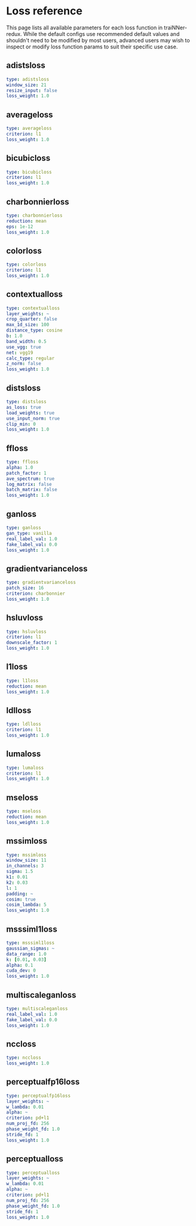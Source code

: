 # Loss reference
This page lists all available parameters for each loss function in traiNNer-redux. While the default configs use recommended default values and shouldn't need to be modified by most users, advanced users may wish to inspect or modify loss function params to suit their specific use case.
## adistsloss


```yaml
type: adistsloss
window_size: 21
resize_input: false
loss_weight: 1.0
```
## averageloss


```yaml
type: averageloss
criterion: l1
loss_weight: 1.0
```
## bicubicloss


```yaml
type: bicubicloss
criterion: l1
loss_weight: 1.0
```
## charbonnierloss


```yaml
type: charbonnierloss
reduction: mean
eps: 1e-12
loss_weight: 1.0
```
## colorloss


```yaml
type: colorloss
criterion: l1
loss_weight: 1.0
```
## contextualloss


```yaml
type: contextualloss
layer_weights: ~
crop_quarter: false
max_1d_size: 100
distance_type: cosine
b: 1.0
band_width: 0.5
use_vgg: true
net: vgg19
calc_type: regular
z_norm: false
loss_weight: 1.0
```
## distsloss


```yaml
type: distsloss
as_loss: true
load_weights: true
use_input_norm: true
clip_min: 0
loss_weight: 1.0
```
## ffloss


```yaml
type: ffloss
alpha: 1.0
patch_factor: 1
ave_spectrum: true
log_matrix: false
batch_matrix: false
loss_weight: 1.0
```
## ganloss


```yaml
type: ganloss
gan_type: vanilla
real_label_val: 1.0
fake_label_val: 0.0
loss_weight: 1.0
```
## gradientvarianceloss


```yaml
type: gradientvarianceloss
patch_size: 16
criterion: charbonnier
loss_weight: 1.0
```
## hsluvloss


```yaml
type: hsluvloss
criterion: l1
downscale_factor: 1
loss_weight: 1.0
```
## l1loss


```yaml
type: l1loss
reduction: mean
loss_weight: 1.0
```
## ldlloss


```yaml
type: ldlloss
criterion: l1
loss_weight: 1.0
```
## lumaloss


```yaml
type: lumaloss
criterion: l1
loss_weight: 1.0
```
## mseloss


```yaml
type: mseloss
reduction: mean
loss_weight: 1.0
```
## mssimloss


```yaml
type: mssimloss
window_size: 11
in_channels: 3
sigma: 1.5
k1: 0.01
k2: 0.03
l: 1
padding: ~
cosim: true
cosim_lambda: 5
loss_weight: 1.0
```
## msssiml1loss


```yaml
type: msssiml1loss
gaussian_sigmas: ~
data_range: 1.0
k: [0.01, 0.03]
alpha: 0.1
cuda_dev: 0
loss_weight: 1.0
```
## multiscaleganloss


```yaml
type: multiscaleganloss
real_label_val: 1.0
fake_label_val: 0.0
loss_weight: 1.0
```
## nccloss


```yaml
type: nccloss
loss_weight: 1.0
```
## perceptualfp16loss


```yaml
type: perceptualfp16loss
layer_weights: ~
w_lambda: 0.01
alpha: ~
criterion: pd+l1
num_proj_fd: 256
phase_weight_fd: 1.0
stride_fd: 1
loss_weight: 1.0
```
## perceptualloss


```yaml
type: perceptualloss
layer_weights: ~
w_lambda: 0.01
alpha: ~
criterion: pd+l1
num_proj_fd: 256
phase_weight_fd: 1.0
stride_fd: 1
loss_weight: 1.0
```
